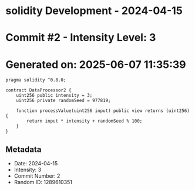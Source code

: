 ﻿# solidity Development - 2024-04-15
# Commit #2 - Intensity Level: 3
# Generated on: 2025-06-07 11:35:39
```solidity
pragma solidity ^0.8.0;

contract DataProcessor2 {
    uint256 public intensity = 3;
    uint256 private randomSeed = 977819;

    function processValue(uint256 input) public view returns (uint256) {
        return input * intensity + randomSeed % 100;
    }
}
```
## Metadata
- Date: 2024-04-15
- Intensity: 3
- Commit Number: 2
- Random ID: 1289610351
